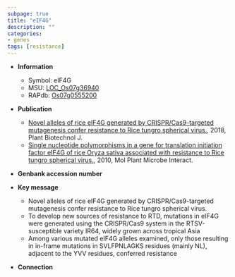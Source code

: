 ```yaml
---
subpage: true
title: "eIF4G"
description: ""
categories:
- genes
tags: [resistance]
---
```


* **Information**  
    + Symbol: eIF4G  
    + MSU: [LOC_Os07g36940](http://rice.plantbiology.msu.edu/cgi-bin/ORF_infopage.cgi?orf=LOC_Os07g36940)  
    + RAPdb: [Os07g0555200](http://rapdb.dna.affrc.go.jp/viewer/gbrowse_details/irgsp1?name=Os07g0555200)  

* **Publication**  
    + [Novel alleles of rice eIF4G generated by CRISPR/Cas9-targeted mutagenesis confer resistance to Rice tungro spherical virus.](http://www.ncbi.nlm.nih.gov/pubmed?term=Novel+alleles+of+rice+eIF4G+generated+by+CRISPR/Cas9-targeted+mutagenesis+confer+resistance+to+Rice+tungro+spherical+virus.%5BTitle%5D), 2018, Plant Biotechnol J.
    + [Single nucleotide polymorphisms in a gene for translation initiation factor eIF4G of rice Oryza sativa associated with resistance to Rice tungro spherical virus.](http://www.ncbi.nlm.nih.gov/pubmed?term=Single+nucleotide+polymorphisms+in+a+gene+for+translation+initiation+factor+eIF4G+of+rice+Oryza+sativa+associated+with+resistance+to+Rice+tungro+spherical+virus.%5BTitle%5D), 2010, Mol Plant Microbe Interact.

* **Genbank accession number**  

* **Key message**  
    + Novel alleles of rice eIF4G generated by CRISPR/Cas9-targeted mutagenesis confer resistance to Rice tungro spherical virus.
    + To develop new sources of resistance to RTD, mutations in eIF4G were generated using the CRISPR/Cas9 system in the RTSV-susceptible variety IR64, widely grown across tropical Asia
    + Among various mutated eIF4G alleles examined, only those resulting in in-frame mutations in SVLFPNLAGKS residues (mainly NL), adjacent to the YVV residues, conferred resistance

* **Connection**  



